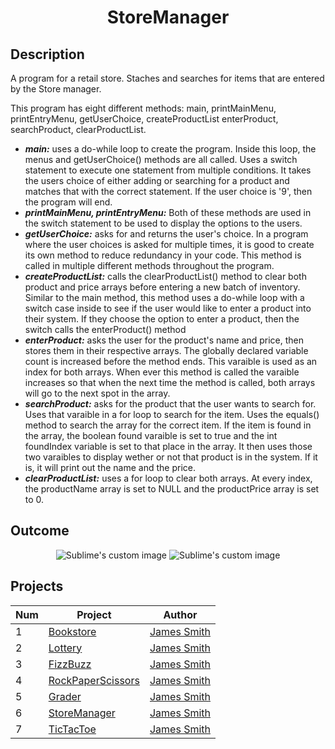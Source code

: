 <h1 align="center">StoreManager</h1>

## Description
A program for a retail store. Staches and searches for items that are entered by the Store manager. 

This program has eight different methods: main, printMainMenu, printEntryMenu, getUserChoice, createProductList
enterProduct, searchProduct, clearProductList.
 - **_main:_** uses a do-while loop to create the program. Inside this loop, the menus and getUserChoice() methods are all
called. Uses a switch statement to execute one statement from multiple conditions. It takes the users choice of either adding 
or searching for a product and matches that with the correct statement. If the user choice is '9', then the program will end. 
 - **_printMainMenu, printEntryMenu:_** Both of these methods are used in the switch statement to be used to display the options
to the users.  
- **_getUserChoice:_** asks for and returns the user's choice. In a program where the user choices is asked for multiple times, 
it is good to create its own method to reduce redundancy in your code. This method is called in multiple different methods throughout
the program. 
- **_createProductList:_** calls the clearProductList() method to clear both product and price arrays before entering a 
new batch of inventory. Similar to the main method, this method uses a do-while loop with a switch case inside to see if the user would 
like to enter a product into their system. If they choose the option to enter a product, then the switch calls the enterProduct() method
- **_enterProduct:_** asks the user for the product's name and price, then stores them in their respective arrays. The globally declared 
variable count is increased before the method ends. This varaible is used as an index for both arrays. When ever this method is called 
the varaible increases so that when the next time the method is called, both arrays will go to the next spot in the array. 
- **_searchProduct:_** asks for the product that the user wants to search for. Uses that varaible in a for loop to search for the item. 
Uses the equals() method to search the array for the correct item. If the item is found in the array, the boolean found varaible is set
to true and the int foundIndex variable is set to that place in the array. It then uses those two varaibles to display wether or not
that product is in the system. If it is, it will print out the name and the price. 
- **_clearProductList:_** uses a for loop to clear both arrays. At every index, the productName array is set to NULL and the productPrice
array is set to 0. 

## Outcome
<p align="center">
  <img src="https://user-images.githubusercontent.com/80684500/170722786-77e239ad-7379-4145-ad9c-fc1ba2fde2cb.JPG" alt="Sublime's custom image"/>
  <img src="https://user-images.githubusercontent.com/80684500/170722789-f602ab60-bf14-4262-a377-4eca72c8f479.JPG" alt="Sublime's custom image"/>
</p>

## Projects
|  Num  | Project                                                                                                 | Author                                            |
| ----- | ------------------------------------------------------------------------------------------------------- | --------------------------------------------------|
|   1   | [Bookstore](https://github.com/JamesSmith232/BookStore)                                                 | [James Smith](https://github.com/JamesSmith232)   |
|   2   | [Lottery](https://github.com/JamesSmith232/Lottery)                                                     | [James Smith](https://github.com/JamesSmith232)   |
|   3   | [FizzBuzz](https://github.com/JamesSmith232/FizzBuzz)                                                   | [James Smith](https://github.com/JamesSmith232)   |
|   4   | [RockPaperScissors](https://github.com/JamesSmith232/RockPaperScissors)                                 | [James Smith](https://github.com/JamesSmith232)   |
|   5   | [Grader](https://github.com/JamesSmith232/Grader)                                                       | [James Smith](https://github.com/JamesSmith232)   |
|   6   | [StoreManager](https://github.com/JamesSmith232/StoreManager)                                           | [James Smith](https://github.com/JamesSmith232)   |
|   7   | [TicTacToe](https://github.com/JamesSmith232/TicTacToe)                                                 | [James Smith](https://github.com/JamesSmith232)   |
